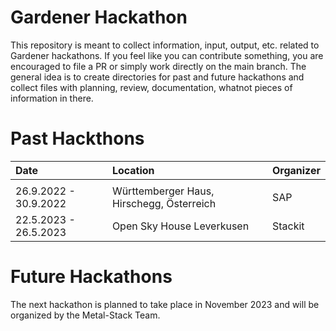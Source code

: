 # Gardener Hackathon

This repository is meant to collect information, input, output, etc. related to Gardener hackathons. If you feel like you can contribute something, you are encouraged to file a PR or simply work directly on the main branch. The general idea is to create directories for past and future hackathons and collect files with planning, review, documentation, whatnot pieces of information in there.

# Past Hackthons

| Date                  | Location                                  | Organizer |
|:----------------------|:------------------------------------------|:----------|
|                       |                                           |           |
| 26.9.2022 - 30.9.2022 | Württemberger Haus, Hirschegg, Österreich | SAP       |
| 22.5.2023 - 26.5.2023 | Open Sky House Leverkusen                 | Stackit   |

# Future Hackathons

The next hackathon is planned to take place in November 2023 and will be organized by the Metal-Stack Team.

